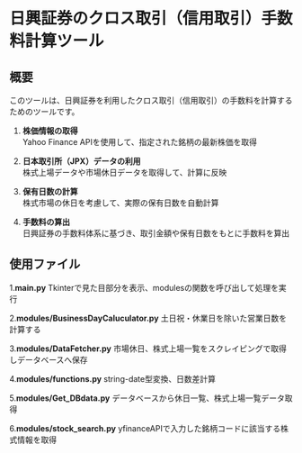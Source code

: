 # 日興証券のクロス取引（信用取引）手数料計算ツール

## 概要
このツールは、日興証券を利用したクロス取引（信用取引）の手数料を計算するためのツールです。

1. **株価情報の取得**  
   Yahoo Finance APIを使用して、指定された銘柄の最新株価を取得

2. **日本取引所（JPX）データの利用**  
   株式上場データや市場休日データを取得して、計算に反映

3. **保有日数の計算**  
   株式市場の休日を考慮して、実際の保有日数を自動計算

4. **手数料の算出**  
   日興証券の手数料体系に基づき、取引金額や保有日数をもとに手数料を算出

## 使用ファイル
1.**main.py**
   Tkinterで見た目部分を表示、modulesの関数を呼び出して処理を実行

2.**modules/BusinessDayCaluculator.py**
   土日祝・休業日を除いた営業日数を計算する

3.**modules/DataFetcher.py**
   市場休日、株式上場一覧をスクレイピングで取得しデータベースへ保存

4.**modules/functions.py**
   string-date型変換、日数差計算

5.**modules/Get_DBdata.py**
   データベースから休日一覧、株式上場一覧データ取得

6.**modules/stock_search.py**
   yfinanceAPIで入力した銘柄コードに該当する株式情報を取得
